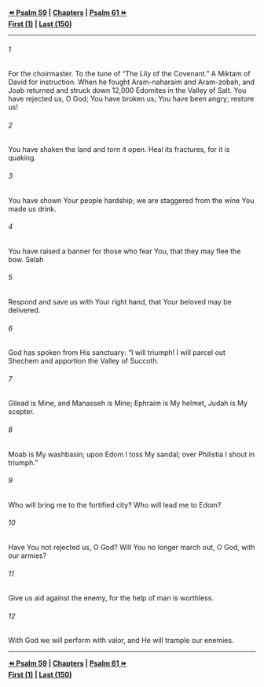   
**[⏪ Psalm 59](./Psalm%2059.md) | [Chapters](./_index.md) | [Psalm 61 ⏩](./Psalm%2061.md)**  
**[First (1)](./Psalm%201.md) | [Last (150)](./Psalm%20150.md)**  
  
---  
  
###### 1  
For the choirmaster. To the tune of “The Lily of the Covenant.” A Miktam of David for instruction. When he fought Aram-naharaim and Aram-zobah, and Joab returned and struck down 12,000 Edomites in the Valley of Salt. You have rejected us, O God; You have broken us; You have been angry; restore us!  
  
###### 2  
You have shaken the land and torn it open. Heal its fractures, for it is quaking.  
  
###### 3  
You have shown Your people hardship; we are staggered from the wine You made us drink.  
  
###### 4  
You have raised a banner for those who fear You, that they may flee the bow. Selah  
  
###### 5  
Respond and save us with Your right hand, that Your beloved may be delivered.  
  
###### 6  
God has spoken from His sanctuary: “I will triumph! I will parcel out Shechem and apportion the Valley of Succoth.  
  
###### 7  
Gilead is Mine, and Manasseh is Mine; Ephraim is My helmet, Judah is My scepter.  
  
###### 8  
Moab is My washbasin; upon Edom I toss My sandal; over Philistia I shout in triumph.”  
  
###### 9  
Who will bring me to the fortified city? Who will lead me to Edom?  
  
###### 10  
Have You not rejected us, O God? Will You no longer march out, O God, with our armies?  
  
###### 11  
Give us aid against the enemy, for the help of man is worthless.  
  
###### 12  
With God we will perform with valor, and He will trample our enemies.  
  
  
---  
  
**[⏪ Psalm 59](./Psalm%2059.md) | [Chapters](./_index.md) | [Psalm 61 ⏩](./Psalm%2061.md)**  
**[First (1)](./Psalm%201.md) | [Last (150)](./Psalm%20150.md)**  
  
